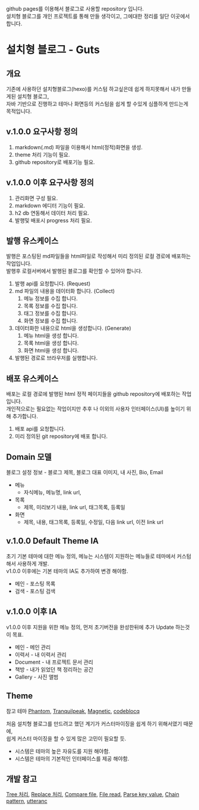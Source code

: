 
github pages를 이용해서 블로그로 사용할 repository 입니다.  
설치형 블로그를 개인 프로젝트를 통해 만들 생각이고, 그에대한 정리를 일단 이곳에서 합니다.

# 설치형 블로그 - Guts

## 개요

기존에 사용하던 설치형블로그(hexo)를 커스텀 하고싶은데 쉽게 하지못해서 내가 만들게된 설치형 블로그,  
자바 기반으로 진행하고 테마나 화면등의 커스텀을 쉽게 할 수있게 심플하게 만드는게 목적입니다.

## v.1.0.0 요구사항 정의

1. markdown(.md) 파일을 이용해서 html(정적)화면을 생성.
2. theme 처리 기능이 필요.
3. github repository로 배포기능 필요.


## v.1.0.0 이후 요구사항 정의

1. 관리화면 구성 필요.
2. markdown 에디터 기능이 필요.
3. h2 db 연동해서 데이터 처리 필요.
4. 발행및 배포시 progress 처리 필요.


## 발행 유스케이스

발행은 포스팅된 md파일들을 html파일로 작성해서 미리 정의된 로컬 경로에 배포하는 작업입니다.  
발행후 로컬서버에서 발행된 블로그를  확인할 수 있어야 합니다.

1. 발행 api를 요청합니다. (Request)
2. md 파일의 내용을 데이터화 합니다. (Collect)
    1. 메뉴 정보를 수집 합니다.
    2. 목록 정보를 수집 합니다.
    3. 태그 정보를 수집 합니다.
    4. 화면 정보를 수집 합니다.
4. 데이터화한 내용으로 html을 생성합니다. (Generate)
    1. 메뉴 html을 생성 합니다.
    2. 목록 html을 생성 합니다.
    3. 화면 html을 생성 합니다.
6. 발행된 경로로 브라우저를 실행합니다.


## 배포 유스케이스

배포는 로컬 경로에 발행된 html 정적 페이지들을 github repository에 배포하는 작업입니다.  
개인적으로는 필요없는 작업이지만 추후 나 이외의 사용자 인터페이스(UI)를 높이기 위해 추가합니다. 

1. 배포 api를 요청합니다.
2. 미리 정의된 git repository에 배포 합니다.


## Domain 모델

블로그 설정 정보
    - 블로그 제목, 블로그 대표 이미지, 내 사진, Bio, Email

- 메뉴
    - 자식메뉴, 메뉴명, link url, 
- 목록
    - 제목, 미리보기 내용, link url, 태그목록, 등록일
- 화면
    - 제목, 내용, 태그목록, 등록일, 수정일, 다음 link url, 이전 link url


## v.1.0.0 Default Theme IA

초기 기본 테마에 대한 메뉴 정의, 메뉴는 시스템이 지원하는 메뉴들로 테마에서 커스텀해서 사용하게 개발.  
v1.0.0 이후에는 기본 테마의 IA도 추가하여 변경 해야함.

- 메인 - 포스팅 목록
- 검색 - 포스팅 검색


## v.1.0.0 이후 IA

v1.0.0 이후 지원을 위한 메뉴 정의, 먼저 초기버전을 완성한뒤에 추가 Update 하는것이 목표.

- 메인 - 메인 관리
- 이력서 - 내 이력서 관리
- Document - 내 프로젝트 문서 관리
- 책방 - 내가 읽었던 책 정리하는 공간
- Gallery - 사진 앨범


## Theme

참고 테마
[Phantom](https://www.codeblocq.com/assets/projects/hexo-theme-phantom/), 
[Tranquilpeak](https://louisbarranqueiro.github.io/hexo-theme-tranquilpeak/), 
[Magnetic](https://www.codeblocq.com/assets/projects/hexo-theme-magnetic/),
[codeblocq](https://www.codeblocq.com/)


처음 설치형 블로그를 만드려고 했던 계기가 커스터마이징을 쉽게 하기 위해서였기 때문에,  
쉽게 커스터 마이징을 할 수 있게 많은 고민이 필요할 듯.  

- 시스템은 테마의 높은 자유도를 지원 해야함.
- 시스템은 테마의 기본적인 인터페이스를 제공 해야함.


## 개발 참고

[Tree 처리](https://stackoverflow.com/questions/1005551/construct-a-tree-structure-from-list-of-string-paths),
[Replace 처리](https://stackoverflow.com/questions/8293709/how-to-replace-all-key-in-string/8293739),
[Compare file](https://www.baeldung.com/java-compare-files),
[File read](https://stackoverflow.com/questions/326390/how-do-i-create-a-java-string-from-the-contents-of-a-file),
[Parse key value](https://regex101.com/r/wE3dU7/4),
[Chain pattern](https://stackoverflow.com/questions/59451266/design-pattern-suggestion-implementation-using-java-8),
[utteranc](https://utteranc.es/)

